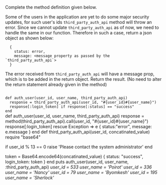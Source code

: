 Complete the method definition given below.

Some of the users in the application are yet to do some major security updates, for such user's ids `third_party_auth_api` method will throw an error. Since we cannot update `third_party_auth_api` as of now, we need to handle the same in our function. Therefore in such a case, return a json object as shown below:

```
  {
    status: error,
    message: <message property as passed by the `third_party_auth_api`>
  }
```

The error received from `third_party_auth_api` will have a message prop, which is to be added in the return object. Return the result. (No need to alter the return statement already given in the method)

<codeblock language="ruby" type="exercise" testMode="multipleInput">
<code>
def auth_user(user_id, user_name, third_party_auth_api)
  response = third_party_auth_api(user_id, "#{user_id}#{user_name}")
  response[:login_token] if response[:status] == "success"
end
</code>

<solution>
def auth_user(user_id, user_name, third_party_auth_api)
  response = method(third_party_auth_api).call(user_id, "#{user_id}#{user_name}")
  response[:login_token]
rescue Exception => e
  { status:"error", message: e.message }
end
</solution>

<testcases>
<caller>
def third_party_auth_api(user_id, concatinated_value)
  require "base64"

  if user_id % 13 == 0
    raise 'Please contact the system administrator'
  end

  token = Base64.encode64(concatinated_value)
  {
    status: "success",
    login_token: token
  }
end
puts auth_user(user_id, user_name, :third_party_auth_api)
</caller>
<testcase>
<i>
user_id = 533
user_name = 'Poirot'
</i>
</testcase>
<testcase>
<i>
user_id = 336
user_name = 'Nancy'
</i>
</testcase>
<testcase>
<i>
user_id = 79
user_name = 'Byomkesh'
</i>
</testcase>
<testcase>
<i>
user_id = 195
user_name = 'Sherlock'
</i>
</testcase>
</testcases>
</codeblock>
